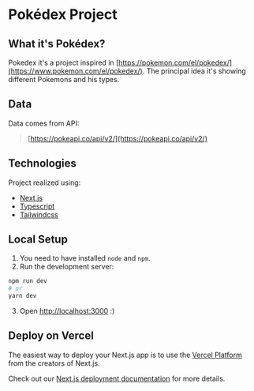 # Pokédex Project
## What it's Pokédex?

Pokedex it's a project inspired in [https://pokemon.com/el/pokedex/](https://www.pokemon.com/el/pokedex/). The principal idea it's showing different Pokemons and his types. 

## Data

Data comes from API:
> [https://pokeapi.co/api/v2/](https://pokeapi.co/api/v2/)

## Technologies

Project realized using:  

- [Next.js](https://nextjs.org/)
- [Typescript](https://www.typescriptlang.org)  
- [Tailwindcss](https://tailwindcss.com)

## Local Setup

1. You need to have installed `node` and `npm`. 
2. Run the development server:

```bash
npm run dev
# or
yarn dev
```

3. Open [http://localhost:3000](http://localhost:3000) :)

## Deploy on Vercel

The easiest way to deploy your Next.js app is to use the [Vercel Platform](https://vercel.com/new?utm_medium=default-template&filter=next.js&utm_source=create-next-app&utm_campaign=create-next-app-readme) from the creators of Next.js.

Check out our [Next.js deployment documentation](https://nextjs.org/docs/deployment) for more details.
